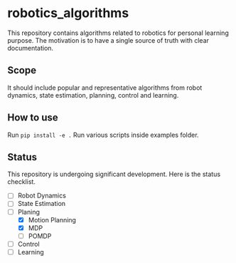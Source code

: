 # robotics_algorithms

This repository contains algorithms related to robotics for personal learning purpose. The motivation is to have
a single source of truth with clear documentation.

## Scope

It should include popular and representative algorithms from robot dynamics, state estimation, planning, control and
learning.

## How to use

Run `pip install -e .`
Run various scripts inside examples folder.

## Status
This repository is undergoing significant development. Here is the status checklist.

- [ ] Robot Dynamics
- [ ] State Estimation
- [ ] Planing
  - [x] Motion Planning
  - [x] MDP
  - [ ] POMDP
- [ ] Control
- [ ] Learning